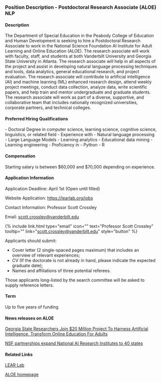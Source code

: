 <h3>Position Description - Postdoctoral Research Associate (ALOE) NLP</h3>

<h4>Description</h4> 

The Department of Special Education in the Peabody College of Education and Human Development is seeking to hire a Postdoctoral Research Associate to work in the National Science Foundation AI Institute for Adult Learning and Online Education (ALOE). The research associate will work with faculty, staff, and students at both Vanderbilt University and Georgia State University in Atlanta. The research associate will help in all aspects of the project and assist in developing natural language processing techniques and tools, data analytics, general educational research, and project evaluation. The research associate will contribute to artificial intelligence (AI) and machine learning (ML) enhanced research design, attend weekly project meetings, conduct data collection, analyze data, write scientific papers, and help train and mentor undergraduate and graduate students. The research associate will work as part of a diverse, supportive, and collaborative team that includes nationally recognized universities, corporate partners, and technical colleges. 

<h4>Preferred Hiring Qualifications</h4> 
- Doctoral Degree in computer science, learning science, cognitive science, linguistics, or related field
- Experience with
  - Natural language processing 
  - Large Language Models
  - Learning analytics
  - Educational data mining
  - Learning engineering
- Proficiency in
  - Python
  - R

<h4>Compensation</h4>

Starting salary is between $60,000 and $70,000 depending on experience.


<h4>Application Information</h4> 

Application Deadline: April 1st (Open until filled)

Website Application: https://learlab.org/jobs

Contact Information: Professor Scott Crossley

Email: scott.crossley@vanderbilt.edu

{%
  include link.html
  type="email"
  icon=""
  text="Professor Scott Crossley"
  tooltip=""
  link="scott.crossley@vanderbilt.edu"
  style="button"
%}

Applicants should submit:
- Cover letter (2 single-spaced pages maximum) that includes an overview of relevant experiences;
- CV (If the doctorate is not already in hand, please indicate the expected graduate date);
- Names and affiliations of three potential referees. 

Those applicants long-listed by the search committee will be asked to supply reference letters.


<h4>Term</h4> 
Up to five years of funding


<h4>News releases on ALOE</h4>

[Georgia State Researchers Join $20 Million Project To Harness Artificial Intelligence, Transform Online Education For Adults](https://news.gsu.edu/2021/07/29/georgia-state-researchers-join-20-million-project-to-harness-artificial-intelligence-transform-online-education-for-adults/)

[NSF partnerships expand National AI Research Institutes to 40 states](https://www.nsf.gov/news/news_summ.jsp?cntn_id=303176)

<h4>Related Links</h4>

[LEAR Lab](https://learlab.org/)

[ALOE homepage](https://aialoe.org/)
